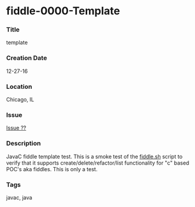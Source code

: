 fiddle-0000-Template
======

### Title

template


### Creation Date

12-27-16


### Location

Chicago, IL


### Issue

[Issue ??](https://github.com/bradyhouse/house/issues/??)


### Description

JavaC fiddle template test.  This is a smoke test of the [fiddle.sh](../../scripts/fiddle.sh) script to verify that
it supports create/delete/refactor/list functionality for "c" based POC's aka fiddles. This is only a test.


### Tags

javac, java
